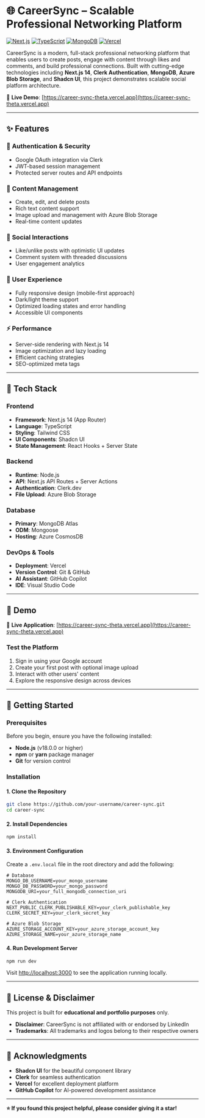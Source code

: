 # 🌐 CareerSync – Scalable Professional Networking Platform

[![Next.js](https://img.shields.io/badge/Next.js-14-black?style=flat-square&logo=next.js)](https://nextjs.org/)
[![TypeScript](https://img.shields.io/badge/TypeScript-5.0+-blue?style=flat-square&logo=typescript)](https://www.typescriptlang.org/)
[![MongoDB](https://img.shields.io/badge/MongoDB-Atlas-green?style=flat-square&logo=mongodb)](https://www.mongodb.com/)
[![Vercel](https://img.shields.io/badge/Deployed%20on-Vercel-black?style=flat-square&logo=vercel)](https://vercel.com/)

CareerSync is a modern, full-stack professional networking platform that enables users to create posts, engage with content through likes and comments, and build professional connections. Built with cutting-edge technologies including **Next.js 14**, **Clerk Authentication**, **MongoDB**, **Azure Blob Storage**, and **Shadcn UI**, this project demonstrates scalable social platform architecture.

🔗 **Live Demo**: [https://career-sync-theta.vercel.app](https://career-sync-theta.vercel.app)

---

## ✨ Features

### 🔐 **Authentication & Security**
- Google OAuth integration via Clerk
- JWT-based session management
- Protected server routes and API endpoints

### 📝 **Content Management**
- Create, edit, and delete posts
- Rich text content support
- Image upload and management with Azure Blob Storage
- Real-time content updates

### 💬 **Social Interactions**
- Like/unlike posts with optimistic UI updates
- Comment system with threaded discussions
- User engagement analytics

### 🎨 **User Experience**
- Fully responsive design (mobile-first approach)
- Dark/light theme support
- Optimized loading states and error handling
- Accessible UI components

### ⚡ **Performance**
- Server-side rendering with Next.js 14
- Image optimization and lazy loading
- Efficient caching strategies
- SEO-optimized meta tags

---

## 🧰 Tech Stack

### **Frontend**
- **Framework**: Next.js 14 (App Router)
- **Language**: TypeScript
- **Styling**: Tailwind CSS
- **UI Components**: Shadcn UI
- **State Management**: React Hooks + Server State

### **Backend**
- **Runtime**: Node.js
- **API**: Next.js API Routes + Server Actions
- **Authentication**: Clerk.dev
- **File Upload**: Azure Blob Storage

### **Database**
- **Primary**: MongoDB Atlas
- **ODM**: Mongoose
- **Hosting**: Azure CosmosDB

### **DevOps & Tools**
- **Deployment**: Vercel
- **Version Control**: Git & GitHub
- **AI Assistant**: GitHub Copilot
- **IDE**: Visual Studio Code

---

## 🎯 Demo

🔗 **Live Application**: [https://career-sync-theta.vercel.app](https://career-sync-theta.vercel.app)

### Test the Platform
1. Sign in using your Google account
2. Create your first post with optional image upload
3. Interact with other users' content
4. Explore the responsive design across devices

---

## 🚀 Getting Started

### Prerequisites

Before you begin, ensure you have the following installed:
- **Node.js** (v18.0.0 or higher)
- **npm** or **yarn** package manager
- **Git** for version control


### Installation

#### 1. Clone the Repository

```bash
git clone https://github.com/your-username/career-sync.git
cd career-sync
```

#### 2. Install Dependencies

```bash
npm install
```

#### 3. Environment Configuration

Create a `.env.local` file in the root directory and add the following:

```env
# Database
MONGO_DB_USERNAME=your_mongo_username
MONGO_DB_PASSWORD=your_mongo_password
MONGODB_URI=your_full_mongodb_connection_uri

# Clerk Authentication
NEXT_PUBLIC_CLERK_PUBLISHABLE_KEY=your_clerk_publishable_key
CLERK_SECRET_KEY=your_clerk_secret_key

# Azure Blob Storage
AZURE_STORAGE_ACCOUNT_KEY=your_azure_storage_account_key
AZURE_STORAGE_NAME=your_azure_storage_name
```

#### 4. Run Development Server

```bash
npm run dev
```

Visit [http://localhost:3000](http://localhost:3000) to see the application running locally.

---

## 📄 License & Disclaimer

This project is built for **educational and portfolio purposes** only.
- **Disclaimer**: CareerSync is not affiliated with or endorsed by LinkedIn
- **Trademarks**: All trademarks and logos belong to their respective owners
  
---

## 🙏 Acknowledgments

- **Shadcn UI** for the beautiful component library
- **Clerk** for seamless authentication
- **Vercel** for excellent deployment platform
- **GitHub Copilot** for AI-powered development assistance

---

**⭐ If you found this project helpful, please consider giving it a star!**
